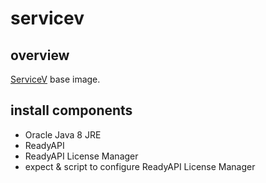 # servicev

## overview

[ServiceV](https://smartbear.com/product/ready-api/servicev/overview/) base image.

## install components

* Oracle Java 8 JRE
* ReadyAPI
* ReadyAPI License Manager
* expect & script to configure ReadyAPI License Manager
